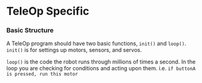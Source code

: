 # TeleOp Specific

### Basic Structure
A TeleOp program should have two basic functions, `init()` and `loop()`.
`init()` is for settings up motors, sensors, and servos.

`loop()` is the code the robot runs through millions of times a second.
In the loop you are checking for conditions and acting upon them.
  i.e. `if buttonA is pressed, run this motor`
